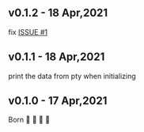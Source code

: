 ## v0.1.2 - 18 Apr,2021

fix [ISSUE #1](https://github.com/tinkerun/tinkerun-vscode/issues/1)

## v0.1.1 - 18 Apr,2021

print the data from pty when initializing

## v0.1.0 - 17 Apr,2021

Born 🥳 🎉 🎈 🍾